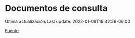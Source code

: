 # Documentos de consulta

Última actualización/Last update: 2022-01-08T19:42:39-06:00

 [Fuente](https://coronavirus.gob.mx/documentos-de-consulta/)
